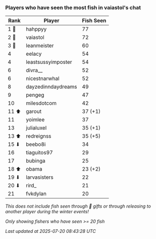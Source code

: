 ### Players who have seen the most fish in vaiastol's chat
| Rank | Player | Fish Seen |
|------|--------|-----------|
| 1 🥇  | hahppyy  | 77 |
| 2 🥈  | vaiastol  | 72 |
| 3 🥉  | leanmeister  | 60 |
| 4  | eelacy  | 54 |
| 4  | leastsussyimposter  | 54 |
| 6  | divra__  | 52 |
| 6  | nicestnarwhal  | 52 |
| 8  | dayzedinndaydreams  | 49 |
| 9  | pengeg  | 47 |
| 10  | milesdotcom  | 42 |
| 11 ⬆ | garout  | 37 (+1) |
| 11  | yoimlee  | 37 |
| 13  | julialuxel  | 35 (+1) |
| 13 ⬆ | redreignss  | 35 (+5) |
| 15 ⬇ | beebo8i  | 34 |
| 16  | tiaguitos97  | 29 |
| 17  | bubinga  | 25 |
| 18 ⬆ | obama  | 23 (+2) |
| 19 ⬇ | larvasisters  | 22 |
| 20 ⬇ | rird_  | 21 |
| 21  | fvkdylan  | 20 |

_This does not include fish seen through 🎁 gifts or through releasing to another player during the winter events!_

_Only showing fishers who have seen >= 20 fish_

_Last updated at 2025-07-20 08:43:28 UTC_